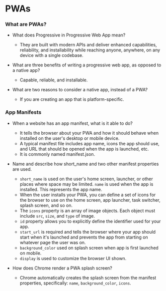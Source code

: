 # PWAs

### What are PWAs?
- What does Progressive in Progressive Web App mean?
  - They are built with modern APIs and deliver enhanced capabilities, reliability, and installability while reaching anyone, anywhere, on any device with a single codebase. 

- What are three benefits of writing a progressive web app, as opposed to a native app?
  - Capable, reliable, and installable. 

- What are two reasons to consider a native app, instead of a PWA?
  - If you are creating an app that is platform-specific. 

### App Manifests
- When a website has an app manifest, what is it able to do?
  - It tells the browser about your PWA and how it should behave when installed on the user's desktop or mobile device.
  - A typical manifest file includes app name, icons the app should use, and URL that should be opened when the app is launched, etc. 
  - It is commonly named manifest.json. 

- Name and describe how short_name and two other manifest properties are used.
  - `short_name` is used on the user's home screen, launcher, or other places where space may be limited. `name` is used when the app is installed. This represents the app name.
  - When the user installs your PWA, you can define a set of icons for the browser to use on the home screen, app launcher, task switcher, splash screen, and so on.
  - The `icons` property is an array of image objects. Each object must include `src`, `size`, and `type` of image. 
  - `id` property allows you to explicitly define the identifier used for your app. 
  - `start_url` is required and tells the browser where your app should start when it's launched and prevents the app from starting on whatever page the user was on. 
  - `background_color` used on splash screen when app is first launched on mobile. 
  - `display` is used to customize the browser UI shown. 

- How does Chrome render a PWA splash screen?
  - Chrome automatically creates the splash screen from the manifest properties, specifically: `name`, `background_color`, `icons`. 
